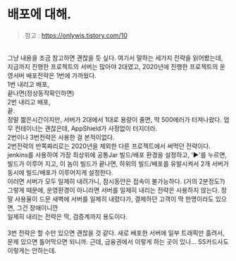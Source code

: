 # 배포에 대해.
> 참고 : https://onlywis.tistory.com/10 <br>
<br>
그냥 내용을 조금 참고하면 괜찮을 듯 싶다.   
여기서 말하는 세가지 전략을 읽어봤는데,   
<br>
지금까지 진행한 프로젝트의 서버는 많아야 2대였고,   
2020년에 진행한 프로젝트의 운영서버 배포전략은 1번에 가까웠다.   
<br>
1번 내리고 배포,   
<br>
끝나면(정상동작확인하면)   
<br>
2번 내리고 배포,   
<br>
끝.
<br>
정말 짧은시간이지만, 서버가 2대에서 1대로 용량이 줄면,   
막 500에러가 터져나왔다.   
업무 컨테이너는 괜찮은데,   
AppShield가 사정없이 터지더라.   
<br>
2번이나 3번전략은 사용한 걸 본적이없다.   
<br>
2번전략의 반쪽짜리로는   
2020년을 제외한 다른 프로젝트에서 써먹던 전략이다.   
<br>
jenkins를 사용하여   
가장 최상위에 공통Jar 빌드/배포 환경을 설정하고,
'▶'를 누르면,   
빌드가 이루어 지고,   
이 놈이 빌드가 끝나면, 하위의 빌드/배포를 유발시켜서 2개 서버가 동시에 빌드/배포가 이루어지게 설정한다.   
<br>
이러면 서버가 모두 일제히 내려가니, 잠시동안은 접속이 불가능하다. (거의 2분정도?)   
그렇게 때문에, 운영환경이 아니라면 서버를 일제히 내리는 전략은 사용하지 않는다.   
정말 사용율이 드문 새벽에 서버를 일제히 내렸다가,   
결제하던 고객이 딱 한명이라도 있으면, 그건 장애이니깐   
<br>
일제히 내리는 전략은 딱, 검증계까지 용도이다.   
<br><br>
3번 전략은 할 수만 있으면 괜찮을 것 같다.   
새로 배포한 서버에 일부 트래픽만 흘려서, 문제 있으면 틀어막으면 되니까.   
근데, 금융권에서 이렇게 하는 곳이 있나... SS카드사도 이렇게는 안하는데.   
